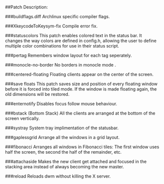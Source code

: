 ##Patch Description:

###buildflags.diff
Archlinux specific compiler flags.

###XkeycodeToKeysym-fix
Compile error fix.

###statuscolors
This patch enables colored text in the status bar. It changes the way colors are defined in config.h, allowing the user to define multiple color combinations for use in their status script.

###pertag
Remembers window layout for each tag seperately.

###monocle-no-border
No borders in monocle mode .

###centered-floating
Floating clients appear on the center of the screen.

###save floats
This patch saves size and position of every floating window before it is forced
into tiled mode. If the window is made floating again, the old dimensions will
be restored.

###enternotify
Disables focus follow mouse behaviour.

###bstack (Bottom Stack)
All the clients are arranged at the bottom of the screen vertically.

###systray
System tray implimentation of the statusbar.

###gaplessgrid
Arrange all the windows in a grid layout.

###fibonacci
Arranges all windows in Fibonacci tiles: The first window uses half the screen, the second the half of the remainder, etc.

###attachaside
Makes the new client get attached and focused in the stacking area instead of always becoming the new master.

###reload
Reloads dwm without killing the X server.
